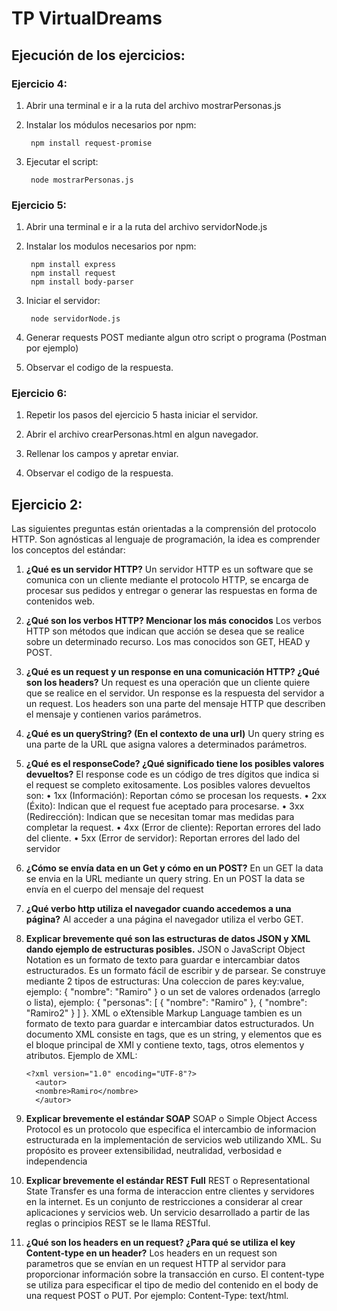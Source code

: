 # TP VirtualDreams

## Ejecución de los ejercicios:
### Ejercicio 4:
1. Abrir una terminal e ir a la ruta del archivo mostrarPersonas.js

2. Instalar los módulos necesarios por npm:

        npm install request-promise

3. Ejecutar el script:

        node mostrarPersonas.js

### Ejercicio 5:
1. Abrir una terminal e ir a la ruta del archivo servidorNode.js

2. Instalar los modulos necesarios por npm:

        npm install express
        npm install request
        npm install body-parser

3. Iniciar el servidor:

        node servidorNode.js

4. Generar requests POST mediante algun otro script o programa (Postman por ejemplo)

5. Observar el codigo de la respuesta.

### Ejercicio 6:
1. Repetir los pasos del ejercicio 5 hasta iniciar el servidor.

2. Abrir el archivo crearPersonas.html en algun navegador.

3. Rellenar los campos y apretar enviar.

4. Observar el codigo de la respuesta.

## Ejercicio 2:
Las siguientes preguntas están orientadas a la comprensión del protocolo HTTP. Son agnósticas al lenguaje de programación, la idea es comprender los conceptos del estándar:

1.	**¿Qué es un servidor HTTP?**
Un servidor HTTP es un software que se comunica con un cliente mediante el protocolo HTTP, se encarga de procesar sus pedidos y entregar o generar las respuestas en forma de contenidos web.

2.	**¿Qué son los verbos HTTP? Mencionar los más conocidos**
Los verbos HTTP son métodos que indican que acción se desea que se realice sobre un determinado recurso. Los mas conocidos son GET, HEAD y POST.

3.	**¿Qué es un request y un response en una comunicación HTTP? ¿Qué son los headers?**
Un request es una operación que un cliente quiere que se realice en el servidor. Un response es la respuesta del servidor a un request. Los headers son una parte del mensaje HTTP que describen el mensaje y contienen varios parámetros.

4.	**¿Qué es un queryString? (En el contexto de una url)**
Un query string es una parte de la URL que asigna valores a determinados parámetros.

5.	**¿Qué es el responseCode? ¿Qué significado tiene los posibles valores devueltos?**
El response code es un código de tres dígitos que indica si el request se completo exitosamente. Los posibles valores devueltos son:
•	1xx (Información): Reportan cómo se procesan los requests.
•	2xx (Éxito): Indican que el request fue aceptado para procesarse.
•	3xx (Redirección): Indican que se necesitan tomar mas medidas para completar la request.
•	4xx (Error de cliente): Reportan errores del lado del cliente.
•	5xx (Error de servidor): Reportan errores del lado del servidor

6.	**¿Cómo se envía data en un Get y cómo en un POST?**
En un GET la data se envia en la URL mediante un query string. En un POST la data se envía en el cuerpo del mensaje del request

7.	**¿Qué verbo http utiliza el navegador cuando accedemos a una página?**
Al acceder a una página el navegador utiliza el verbo GET.

8.	**Explicar brevemente qué son las estructuras de datos JSON y XML dando ejemplo de estructuras posibles.**
JSON o JavaScript Object Notation es un formato de texto para guardar e intercambiar datos estructurados. Es un formato fácil de escribir y de parsear. Se construye mediante 2 tipos de estructuras: Una coleccion de pares key:value, ejemplo: { "nombre": "Ramiro" } o un set de valores ordenados (arreglo o lista), ejemplo: { "personas": [ { "nombre": "Ramiro" }, { "nombre": "Ramiro2" } ] }.
XML o eXtensible Markup Language tambien es un formato de texto para guardar e intercambiar datos estructurados. Un documento XML consiste en tags, que es un string, y elementos que es el bloque principal de XMl y contiene texto, tags, otros elementos y atributos. Ejemplo de XML:

        <?xml version="1.0" encoding="UTF-8"?>
          <autor>
          <nombre>Ramiro</nombre>
          </autor>

9.	**Explicar brevemente el estándar SOAP**
SOAP o Simple Object Access Protocol es un protocolo que especifica el intercambio de informacion estructurada en la implementación de servicios web utilizando XML. Su propósito es proveer extensibilidad, neutralidad, verbosidad e independencia

10.	**Explicar brevemente el estándar REST Full**
REST  o Representational State Transfer es una forma de interaccion entre clientes y servidores en la internet. Es un conjunto de restricciones a considerar al crear aplicaciones y servicios web. Un servicio desarrollado a partir de las reglas o principios REST se le llama RESTful.

11.	**¿Qué son los headers en un request? ¿Para qué se utiliza el key Content-type en un header?**
Los headers en un request son parametros que se envían en un request HTTP al servidor para proporcionar información sobre la transacción en curso. El content-type se utiliza para especificar el tipo de medio del contenido en el body de una request POST o PUT. Por ejemplo: Content-Type: text/html.

